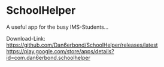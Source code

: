 # SchoolHelper

A useful app for the busy IMS-Students...

Download-Link:  https://github.com/Dan6erbond/SchoolHelper/releases/latest
                https://play.google.com/store/apps/details?id=com.dan6erbond.schoolhelper
